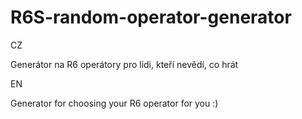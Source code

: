 # R6S-random-operator-generator
CZ

Generátor na R6 operátory pro lidi, kteří nevědí, co hrát



EN

Generator for choosing your R6 operator for you :)
